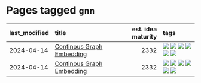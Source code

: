 # Pages tagged `gnn`

|last_modified|title|est. idea maturity|tags
|:---|:---|---:|:---|
|2024-04-14|[Continous Graph Embedding](../semantic_space_geometry.md)|2332|[![](https://img.shields.io/badge/tag-differential_geometry-7c795e)](../tags/differential_geometry.md) [![](https://img.shields.io/badge/tag-experimental-82d6e)](../tags/experimental.md) [![](https://img.shields.io/badge/tag-gnn-95bed6)](../tags/gnn.md) [![](https://img.shields.io/badge/tag-ricci_tensor-1743a)](../tags/ricci_tensor.md) [![](https://img.shields.io/badge/tag-riemannian_geometry-c92725)](../tags/riemannian_geometry.md) [![](https://img.shields.io/badge/tag-topology-43d799)](../tags/topology.md)|
|2024-04-14|[Continous Graph Embedding](../continuous_graph_embedding.md)|2332|[![](https://img.shields.io/badge/tag-differential_geometry-7c795e)](../tags/differential_geometry.md) [![](https://img.shields.io/badge/tag-experimental-82d6e)](../tags/experimental.md) [![](https://img.shields.io/badge/tag-gnn-95bed6)](../tags/gnn.md) [![](https://img.shields.io/badge/tag-ricci_tensor-1743a)](../tags/ricci_tensor.md) [![](https://img.shields.io/badge/tag-riemannian_geometry-c92725)](../tags/riemannian_geometry.md) [![](https://img.shields.io/badge/tag-topology-43d799)](../tags/topology.md)|